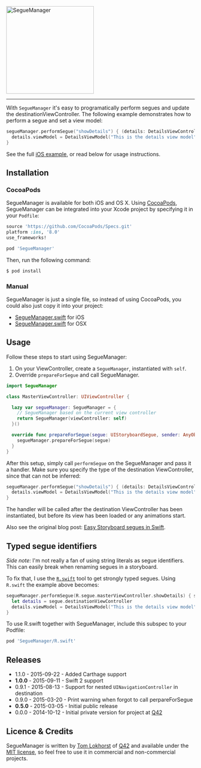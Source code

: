 <img src="https://cloud.githubusercontent.com/assets/75655/6469027/8ef96b9e-c1d9-11e4-87a1-b76bfa3b820d.png" width="234" alt="SegueManager">
<hr>

With `SegueManager` it's easy to programatically perform segues and update the destinationViewController.
The following example demonstrates how to perform a segue and set a view model:

```swift
segueManager.performSegue("showDetails") { (details: DetailsViewController) in
  details.viewModel = DetailsViewModel("This is the details view model")
}
```

See the full [iOS example](https://github.com/tomlokhorst/SegueManager/blob/develop/examples/iOS-Example/SegueExample/MasterViewController.swift), or read below for usage instructions.

Installation
------------

### CocoaPods

SegueManager is available for both iOS and OS X. Using [CocoaPods](http://cocoapods.org), SegueManager can be integrated into your Xcode project by specifying it in your `Podfile`:

```ruby
source 'https://github.com/CocoaPods/Specs.git'
platform :ios, '8.0'
use_frameworks!

pod 'SegueManager'
```

Then, run the following command:

```bash
$ pod install
```


### Manual

SegueManager is just a single file, so instead of using CocoaPods, you could also just copy it into your project:

 - [SegueManager.swift](https://github.com/tomlokhorst/SegueManager/blob/develop/src/ios/SegueManager.swift) for iOS
 - [SegueManager.swift](https://github.com/tomlokhorst/SegueManager/blob/develop/src/osx/SegueManager.swift) for OSX


Usage
---------

Follow these steps to start using SegueManager:

1. On your ViewController, create a `SegueManager`, instantiated with `self`.
2. Override `prepareForSegue` and call SegueManager.

```swift
import SegueManager

class MasterViewController: UIViewController {

  lazy var segueManager: SegueManager = {
    // SegueManager based on the current view controller
    return SegueManager(viewController: self)
  }()

  override func prepareForSegue(segue: UIStoryboardSegue, sender: AnyObject?) {
    segueManager.prepareForSegue(segue)
  }
}
```

After this setup, simply call `performSegue` on the SegueManager and pass it a handler. Make sure you specify the type of the destination ViewController, since that can not be inferred:

```swift
segueManager.performSegue("showDetails") { (details: DetailsViewController) in
  details.viewModel = DetailsViewModel("This is the details view model")
}
```
The handler will be called after the destination ViewController has been instantiated, but before its view has been loaded or any animations start.

Also see the original blog post: [Easy Storyboard segues in Swift](http://tomlokhorst.tumblr.com/post/104358251649/easy-storyboard-segues-in-swift).


Typed segue identifiers
-----------------------

_Side note:_
I'm not really a fan of using string literals as segue identifiers. This can easily break when renaming segues in a storyboard.

To fix that, I use the [`R.swift`](https://github.com/mac-cain13/R.swift) tool to get strongly typed segues. Using `R.swift` the example above becomes:

```swift
segueManager.performSegue(R.segue.masterViewController.showDetails) { segue in
  let details = segue.destinationViewController
  details.viewModel = DetailsViewModel("This is the details view model")
}
```

To use R.swift together with SegueManager, include this subspec to your Podfile:

```ruby
pod 'SegueManager/R.swift'
```


Releases
--------

 - 1.1.0 - 2015-09-22 - Added Carthage support
 - **1.0.0** - 2015-09-11 - Swift 2 support
 - 0.9.1 - 2015-08-13 - Support for nested `UINavigationController` in destination
 - 0.9.0 - 2015-03-20 - Print warning when forgot to call perpareForSegue
 - **0.5.0** - 2015-03-05 - Initial public release
 - 0.0.0 - 2014-10-12 - Initial private version for project at [Q42](http://q42.com)


Licence & Credits
-----------------

SegueManager is written by [Tom Lokhorst](https://twitter.com/tomlokhorst) of [Q42](http://q42.com) and available under the [MIT license](https://github.com/tomlokhorst/SegueManager/blob/develop/LICENSE), so feel free to use it in commercial and non-commercial projects.

